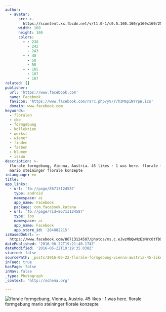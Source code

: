 ```yaml
---
author:
  - avatar:
      src: >-
        https://scontent.xx.fbcdn.net/v/t1.0-1/c0.5.160.160/p160x160/25792_385359249587_4158007_n.jpg?oh=9b7c0725b69ef9619fe66ef011872c79&oe=580A986D
      width: 160
      height: 160
      colors:
        - - 238
          - 242
          - 243
        - - 48
          - 50
          - 50
        - - 105
          - 107
          - 107
related: []
publisher:
  url: 'https://www.facebook.com'
  name: Facebook
  favicon: 'https://www.facebook.com/rsrc.php/yV/r/hzMapiNYYpW.ico'
  domain: www.facebook.com
keywords:
  - floralen
  - cke
  - formgebung
  - kollektion
  - werkst
  - wiener
  - finden
  - farben
  - blumen
  - issuu
description: >-
  florale formgebung, Vienna, Austria. 45 likes · 1 was here. florale formgebung
  mario steininger florale konzepte
inLanguage: en
title: ''
app_links:
  - url: 'fb://page/86713124587'
    type: android
    namespace: ai
    app_name: Facebook
    package: com.facebook.katana
  - url: 'fb://page/?id=86713124587'
    type: ios
    namespace: ai
    app_name: Facebook
    app_store_id: '284882215'
isBasedOnUrl: >-
  https://www.facebook.com/86713124587/photos/ms.c.eJwzMbQwMzEzMrc0tTDXMwFzjA1NkDhGSBwTYxQOkh4TE5AMAGlRD9c~-.bps.a.418645129587.190411.86713124587/418646279587/?type=3
datePublished: '2016-06-22T19:21:40.174Z'
dateModified: '2016-06-22T19:19:35.030Z'
starred: false
sourcePath: _posts/2016-06-22-florale-formgebung-vienna-austria-45-likes-1-was-here.md
inFeed: true
hasPage: false
inNav: false
_type: Photograph
_context: 'http://schema.org'

---
```

![florale formgebung, Vienna, Austria. 45 likes · 1 was here. florale formgebung mario steininger florale konzepte](https://scontent.xx.fbcdn.net/v/t1.0-0/s180x540/168745_10150093918279588_6697315_n.jpg?oh=8e04587400b0d1af0339184c56976813&oe=57C157CF)